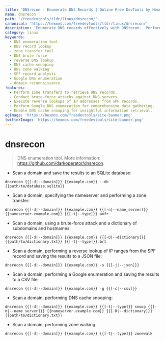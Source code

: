 ```yaml
---
title: 'DNSrecon - Enumerate DNS Records | Online Free DevTools by Hexmos'
name: dnsrecon
path: '/freedevtools/tldr/linux/dnsrecon/'
canonical: 'https://hexmos.com/freedevtools/tldr/linux/dnsrecon/'
description: 'Enumerate DNS records effectively with DNSrecon.  Perform zone transfers, brute-force attacks, and reverse lookups. Free online tool, no registration required.'
category: linux
keywords:
  - DNS enumeration tool
  - DNS record lookup
  - zone transfer tool
  - DNS brute force
  - reverse DNS lookup
  - DNS cache snooping
  - DNS zone walking
  - SPF record analysis
  - Google DNS enumeration
  - domain reconnaissance
features:
  - Perform zone transfers to retrieve DNS records.
  - Conduct brute-force attacks against DNS servers.
  - Execute reverse lookups of IP addresses from SPF records.
  - Perform Google DNS enumeration for comprehensive data gathering.
  - Enable DNS cache snooping for insightful information retrieval.
ogImage: 'https://hexmos.com/freedevtools/site-banner.png'
twitterImage: 'https://hexmos.com/freedevtools/site-banner.png'
---
```


# dnsrecon

> DNS enumeration tool.
> More information: <https://github.com/darkoperator/dnsrecon>.

- Scan a domain and save the results to an SQLite database:

`dnsrecon {{[-d|--domain]}} {{example.com}} --db {{path/to/database.sqlite}}`

- Scan a domain, specifying the nameserver and performing a zone transfer:

`dnsrecon {{[-d|--domain]}} {{example.com}} {{[-n|--name_server]}} {{nameserver.example.com}} {{[-t|--type]}} axfr`

- Scan a domain, using a brute-force attack and a dictionary of subdomains and hostnames:

`dnsrecon {{[-d|--domain]}} {{example.com}} {{[-D|--dictionary]}} {{path/to/dictionary.txt}} {{[-t|--type]}} brt`

- Scan a domain, performing a reverse lookup of IP ranges from the SPF record and saving the results to a JSON file:

`dnsrecon {{[-d|--domain]}} {{example.com}} -s {{[-j|--json]}}`

- Scan a domain, performing a Google enumeration and saving the results to a CSV file:

`dnsrecon {{[-d|--domain]}} {{example.com}} -g {{[-c|--csv]}}`

- Scan a domain, performing DNS cache snooping:

`dnsrecon {{[-d|--domain]}} {{example.com}} {{[-t|--type]}} snoop {{[-n|--name_server]}} {{nameserver.example.com}} {{[-D|--dictionary]}} {{path/to/dictionary.txt}}`

- Scan a domain, performing zone walking:

`dnsrecon {{[-d|--domain]}} {{example.com}} {{[-t|--type]}} zonewalk`
